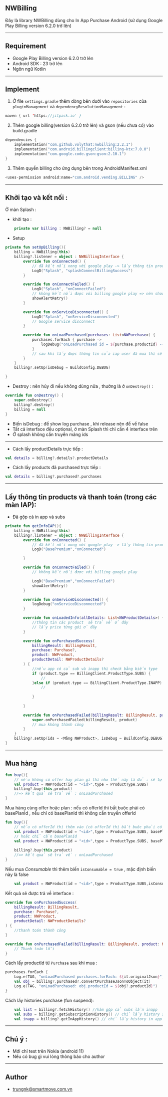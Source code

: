
## NWBilling
Đây là library NWBilling dùng cho In App Purchase Android (sử dụng Google Play Billing version 6.2.0 trở lên)

--- 
## Requirement
- Google Play Billing version 6.2.0 trở lên 
- Android SDK : 23 trở lên 
- Ngôn ngữ Kotlin

---

## Implement 

1. Ở file `settings.gradle` thêm dòng bên dưới vào `repositories` của `pluginManagement` và `dependencyResolutionManagement` : 

```kotlin
maven { url 'https://jitpack.io' }
```

2. Thêm google billing(version 6.2.0 trở lên) và gson (nếu chưa có) vào build.gradle  

```kotlin
dependencies {
    implementation("com.github.volythat:nwbilling:2.2.1")
    implementation("com.android.billingclient:billing-ktx:7.0.0")
    implementation("com.google.code.gson:gson:2.10.1")
}
```

3. Thêm quyền billing cho ứng dụng bên trong AndroidManifest.xml

```kotlin
<uses-permission android:name="com.android.vending.BILLING" />
```

---
## Khởi tạo và kết nối : 
Ở màn Splash  :

- khởi tạo :

```kotlin
    private var billing : NWBilling? = null 
```

- Setup

```kotlin
private fun setUpBilling(){
    billing = NWBilling(this)
    billing?.listener = object : NWBillingInterface {
        override fun onConnected() {
            // đã kết nối xong với google play -> lấy thông tin products
            LogD("Splash", "splashConnectBillingSuccess")
        }

        override fun onConnectFailed() {
            LogD("Splash", "onConnectFailed")
            // không kết nối được với billing google play => nên show alert retry 
            showAlertRetry()
        }

        override fun onServiceDisconnected() {
            LogD("Splash", "onServiceDisconnected")
            // Google service disconnect
        }

        override fun onLoadPurchased(purchases: List<NWPurchase>) {
            purchases.forEach { purchase ->
                logDebug("onLoadPurchased id = ${purchase.productId} -- price = ${purchase.orderId}")
            }
            // sau khi lấy được thông tin của iap user đã mua thì sẽ được trả về ở đây 
        }
    }
    billing?.setUp(isDebug = BuildConfig.DEBUG)

}
```

- Destroy : nên hủy đi nếu không dùng nữa , thường là ở `onDestroy()` :

```kotlin
override fun onDestroy() {
    super.onDestroy()
    billing?.destroy()
    billing = null
}
```

- Biến isDebug : để show log purchase , khi release nên để về false 
- Tất cả interface đều optional, ở màn Splash thì chỉ cần 4 interface trên 
- Ở splash không cần truyền mảng ids 

--- 
- Cách lấy productDetails trực tiếp : 

```kotlin
val details = billing?.details?.productDetails
```

- Cách lấy products đã purchased trực tiếp :

```kotlin
val details = billing?.purchased?.purchases
```

---
## Lấy thông tin products và thanh toán (trong các màn IAP):

- Đã gộp cả in app và subs

```kotlin 
private fun getInfoIAP(){
    billing = NWBilling(this)
    billing?.listener = object : NWBillingInterface {
        override fun onConnected() {
            // đã kết nối xong với google play -> lấy thông tin products
            LogD("BasePremium","onConnected")

        }

        override fun onConnectFailed() {
            // không kết nối được với billing google play

            LogD("BasePremium","onConnectFailed")
            showAlertRetry()
        }

        override fun onServiceDisconnected() {
            logDebug("onServiceDisconnected")
        }

        override fun onLoadedInfo(allDetails: List<NWProductDetails>) {
            //thông tin các product  sẽ trả về ở đây
            // lấy price từng gói ở đây 
        }

        override fun onPurchasedSuccess(
            billingResult: BillingResult,
            purchase: Purchase?,
            product: NWProduct,
            productDetail: NWProductDetails?
        ) {
            //nếu app có cả sub và inapp thì check bằng biến type 
            if (product.type == BillingClient.ProductType.SUBS) {
                // 
            }else if (product.type == BillingClient.ProductType.INAPP) {
                //
                
            }
            
        }

        override fun onPurchasedFailed(billingResult: BillingResult, product: NWProduct?) {
            super.onPurchasedFailed(billingResult, product)
            // mua không thành công 
        }
    }
    billing?.setUp(ids = <Mảng NWProduct>, isDebug = BuildConfig.DEBUG)
}
```

---

## Mua hàng


```kotlin
fun buy(){
    // nếu không có offer hay plan gì thì như thế này là đủ : sẽ tự lấy basePlan đầu tiên
    val product = NWProduct(id = "<id>",type = ProductType.SUBS)
    billing?.buy(this,product)
    //=> kết quả sẽ trả về : onLoadPurchased
}

```

Mua hàng cùng offer hoặc plan : nếu có offerId thì bắt buộc phải có basePlanId , nếu chỉ có basePlanId thì không cần truyền offerId 
```kotlin
fun buy(){
    // nếu có offerId thì thêm vào (có offerId thì bắt buộc phải có basePlanId)
    val product = NWProduct(id = "<id>",type = ProductType.SUBS, basePlanId = "planA", offerId = "offerA")
    // hoăc chỉ cần basePlanId 
    val product = NWProduct(id = "<id>",type = ProductType.SUBS, basePlanId = "planA")
    
    billing?.buy(this,product)
    //=> kết quả sẽ trả về : onLoadPurchased
}

```

Nếu mua *Consumable* thì thêm biến `isConsumable = true` , mặc định biến này là false 
```kotlin 
    val product = NWProduct(id = "<id>",type = ProductType.SUBS,isConsumable = true)
```


Kết quả sẽ được trả về interface : 

```kotlin
override fun onPurchasedSuccess(
    billingResult: BillingResult,
    purchase: Purchase?,
    product: NWProduct,
    productDetail: NWProductDetails?
) {
    //thanh toán thành công 
}

override fun onPurchasedFailed(billingResult: BillingResult, product: NWProduct?) {
    // Thanh toán lỗi 
}
```


Cách lấy productId từ `Purchase` sau khi mua : 

```kotlin 
purchases.forEach {
    Log.e(TAG, "onLoadPurchased purchases.forEach: ${it.originalJson}")
    val obj = billing?.purchased?.convertPurchaseJsonToObject(it)
    Log.e(TAG, "onLoadPurchased: obj.productId = ${obj?.productId}")
}
```

Cách lấy histories purchase (fun suspend): 

```kotlin 
    val list = billing?.fetchHistory() //hàm gộp cả subs lẫn inapp 
    val subs = billing?.getSubscriptionHistory() // chỉ lấy history subs 
    val inapp = billing?.getInAppHistory() // chỉ lấy history in app
```

---

## Chú ý : 
- Mới chỉ test trên Nokia (android 11) 
- Nếu có bug gì vui lòng thông báo cho author 

---
## Author 

- trungnk@smartmove.com.vn
